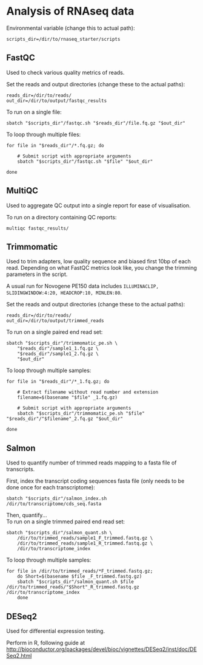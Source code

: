 # Analysis of RNAseq data

Environmental variable (change this to actual path):
```
scripts_dir=/dir/to/rnaseq_starter/scripts
```

## FastQC
Used to check various quality metrics of reads.

Set the reads and output directories (change these to the actual paths):
```
reads_dir=/dir/to/reads/
out_dir=/dir/to/output/fastqc_results
```

To run on a single file:
```
sbatch "$scripts_dir"/fastqc.sh "$reads_dir"/file.fq.gz "$out_dir"
```

To loop through multiple files:
```
for file in "$reads_dir"/*.fq.gz; do

    # Submit script with appropriate arguments
    sbatch "$scripts_dir"/fastqc.sh "$file" "$out_dir"

done
```

## MultiQC
Used to aggregate QC output into a single report for ease of visualisation.

To run on a directory containing QC reports:
```
multiqc fastqc_results/
```

## Trimmomatic
Used to trim adapters, low quality sequence and biased first 10bp of each read. Depending on what FastQC metrics look like, you change the trimming parameters in the script.

A usual run for Novogene PE150 data includes ```ILLUMINACLIP, SLIDINGWINDOW:4:20, HEADCROP:10, MINLEN:80```.

Set the reads and output directories (change these to the actual paths):
```
reads_dir=/dir/to/reads/
out_dir=/dir/to/output/trimmed_reads
```

To run on a single paired end read set:
```
sbatch "$scripts_dir"/trimmomatic_pe.sh \
    "$reads_dir"/sample1_1.fq.gz \
    "$reads_dir"/sample1_2.fq.gz \
    "$out_dir"
```

To loop through multiple samples:
```
for file in "$reads_dir"/*_1.fq.gz; do

    # Extract filename without read number and extension
    filename=$(basename "$file" _1.fq.gz)

    # Submit script with appropriate arguments
    sbatch "$scripts_dir"/trimmomatic_pe.sh "$file" "$reads_dir"/"$filename"_2.fq.gz "$out_dir"
    
done
```

## Salmon
Used to quantify number of trimmed reads mapping to a fasta file of transcripts.

First, index the transcript coding sequences fasta file (only needs to be done once for each transcriptome): 
```
sbatch "$scripts_dir"/salmon_index.sh /dir/to/transcriptome/cds_seq.fasta
```

Then, quantify...\
To run on a single trimmed paired end read set:
```
sbatch "$scripts_dir"/salmon_quant.sh \
    /dir/to/trimmed_reads/sample1_F_trimmed.fastq.gz \
    /dir/to/trimmed_reads/sample1_R_trimmed.fastq.gz \
    /dir/to/transcriptome_index
```

To loop through multiple samples:
```
for file in /dir/to/trimmed_reads/*F_trimmed.fastq.gz;
    do Short=$(basename $file _F_trimmed.fastq.gz)
    sbatch "$scripts_dir"/salmon_quant.sh $file /dir/to/trimmed_reads/"$Short"_R_trimmed.fastq.gz /dir/to/transcriptome_index
    done
```

## DESeq2
Used for differential expression testing.

Perform in R, following guide at http://bioconductor.org/packages/devel/bioc/vignettes/DESeq2/inst/doc/DESeq2.html